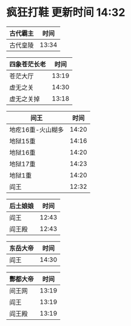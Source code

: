 # 疯狂打鞋 更新时间 14:32

| 古代霸主   | 时间    |
|--------|-------|
| 古代皇陵 | 13:34 |

| 四象苍茫长老   | 时间    |
|--------|-------|
| 苍茫大厅 | 13:19 |
| 虚无之关 | 14:30 |
| 虚无之关掉 | 13:18 |

| 间王   | 时间    |
|--------|-------|
| 地疙16重-火山糊多 | 14:20 |
| 地狱15重 | 14:16 |
| 地狱16重 | 14:20 |
| 地狱17重 | 14:23 |
| 地狱1重 | 14:20 |
| 阎王 | 12:32 |

| 后土娘娘   | 时间    |
|--------|-------|
| 阎王 | 12:43 |
| 阎王殿 | 12:43 |

| 东岳大帝   | 时间    |
|--------|-------|
| 阎王 | 14:30 |

| 酆都大帝   | 时间    |
|--------|-------|
| 间王网 | 13:19 |
| 阎王 | 13:19 |
| 阎王殿 | 13:19 |
